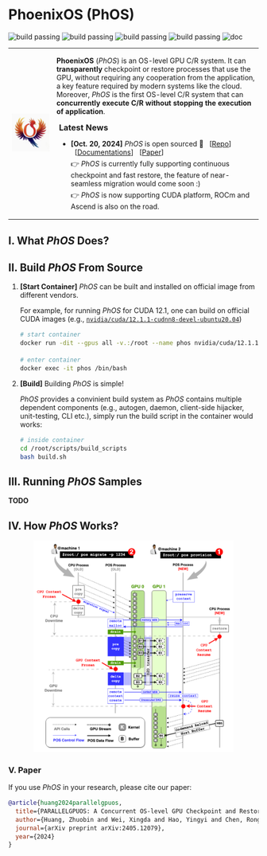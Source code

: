 # PhoenixOS (PhOS)

![build passing](https://img.shields.io/badge/build-passed-green)
![build passing](https://img.shields.io/badge/supported-CUDA-blue)
![build passing](https://img.shields.io/badge/TODO-ROCm-lightgrey)
![build passing](https://img.shields.io/badge/TODO-Ascend-lightgrey)
![doc](https://img.shields.io/badge/docs-green)

<table style="border:none;">
    <tr>
        <td>
            <div align="center" style="margin:0px; padding:0px;">
                <img src="./docs/docs/source/_static/images/home/pos_logo.gif" style="margin:0px; padding:0px;" />
            </div>
        </td>
        <td >
            <p>
            <b>PhoenixOS</b> (<i>PhOS</i>) is an OS-level GPU C/R system. It can <b>transparently</b> checkpoint or restore processes that use the GPU, without requiring any cooperation from the application, a key feature required by modern systems like the cloud. Moreover, <i>PhOS</i> is the first OS-level C/R system that can <b>concurrently execute C/R without stopping the execution of application</b>.
            <div style="padding: 0px 5px;">
                <p>
                <h3 style="margin:0px; margin-bottom:5px;">Latest News</h3>
                <ul>
                    <li>
                        <p style="margin:0px; margin-bottom:5px;">
                            <b>[Oct. 20, 2024]</b> <i>PhOS</i> is open sourced 🎉
                            &nbsp;&nbsp;[<a href="https://github.com/PhoenixOS-IPADS/PhoenixOS">Repo</a>]
                            &nbsp;&nbsp;[<a href="http://phoenixos.readthedocs.io/">Documentations</a>]
                            &nbsp;&nbsp;[<a href="https://arxiv.org/abs/2405.12079">Paper</a>]
                        </p>
                        <p style="margin:0px; margin-bottom:5px;">
                            👉 <i>PhOS</i> is currently fully supporting continuous checkpoint and fast restore, the feature of near-seamless migration would come soon :)
                        </p>
                        <p style="margin:0px; margin-bottom:5px;">
                            👉 <i>PhOS</i> is now supporting CUDA platform, ROCm and Ascend is also on the road.
                        </p>
                    </li>
                </ul>
            </div>
        </td>
    </tr>
</table>

## I. What *PhOS* Does?

## II. Build *PhOS* From Source

1. **[Start Container]**
    *PhOS* can be built and installed on official image from different vendors.

    For example, for running *PhOS* for CUDA 12.1,
    one can build on official CUDA images
    (e.g., [`nvidia/cuda/12.1.1-cudnn8-devel-ubuntu20.04`](https://hub.docker.com/layers/nvidia/cuda/12.1.1-cudnn8-devel-ubuntu20.04/images/sha256-f676f5b29377e942b533ed13e554cc54aecf853b598ae55f6b67e20adcf81f23))

    ```bash
    # start container
    docker run -dit --gpus all -v.:/root --name phos nvidia/cuda/12.1.1-cudnn8-devel-ubuntu20.04

    # enter container
    docker exec -it phos /bin/bash
    ```

2. **[Build]**
    Building *PhOS* is simple!

    *PhOS* provides a convinient build system as *PhOS* contains multiple dependent components 
    (e.g., autogen, daemon, client-side hijacker, unit-testing, CLI etc.),
    simply run the build script in the container would works:

    ```bash
    # inside container
    cd /root/scripts/build_scripts
    bash build.sh
    ```

## III. Running *PhOS* Samples

**TODO**

## IV. How *PhOS* Works?

<div align="center">
    <img src="./docs/docs/source/_static/images/pos_mechanism.jpg" width="80%" />
</div>

### V. Paper

If you use *PhOS* in your research, please cite our paper:

```bibtex
@article{huang2024parallelgpuos,
  title={PARALLELGPUOS: A Concurrent OS-level GPU Checkpoint and Restore System using Validated Speculation},
  author={Huang, Zhuobin and Wei, Xingda and Hao, Yingyi and Chen, Rong and Han, Mingcong and Gu, Jinyu and Chen, Haibo},
  journal={arXiv preprint arXiv:2405.12079},
  year={2024}
}
```

